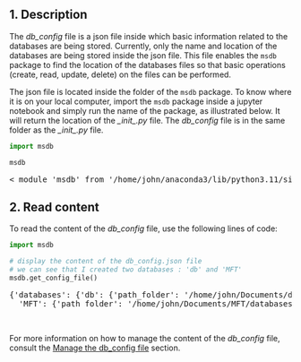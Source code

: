
## 1. **Description**

The *db_config* file is a json file inside which basic information related to the databases are being stored. Currently, only the name and location of the databases are being stored inside the json file. This file enables the `msdb` package to find the location of the databases files so that basic operations (create, read, update, delete)  on the files can be performed. 


The json file is located inside the folder of the `msdb` package. To know where it is on your local computer, import the `msdb` package inside a jupyter notebook and simply run the name of the package, as illustrated below. It will return the location of the *\__init__.py* file. The *db_config* file is in the same folder as the  *\__init__.py* file.

```python
import msdb
```

```python
msdb
```

<div class="output-area">
<pre>
< module 'msdb' from '/home/john/anaconda3/lib/python3.11/site-packages/msdb/__init__.py'>
</pre>
</div>


## 2. **Read content**

To read the content of the *db_config* file, use the following lines of code:

```python
import msdb
```

```python
# display the content of the db_config.json file
# we can see that I created two databases : 'db' and 'MFT'
msdb.get_config_file()
```

<div class="output-area">
<pre>
{'databases': {'db': {'path_folder': '/home/john/Documents/databases'},    
  'MFT': {'path_folder': '/home/john/Documents/MFT/databases'}}}
</pre>
</div>

&nbsp;

For more information on how to manage the content of the *db_config* file, consult the [Manage the db_config file](https://g-patin.github.io/msdb/manage_db_config/) section.
